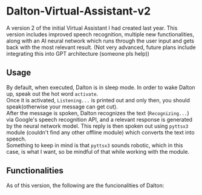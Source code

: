 # Dalton-Virtual-Assistant-v2
A version 2 of the initial Virtual Assistant I had created last year. This version includes improved speech recognition, multiple new functionalities, along with an AI neural network which runs through the user input and gets back with the most relevant result. (Not very advanced, future plans include integrating this into GPT architecture (someone pls help))

## Usage
By default, when executed, Dalton is in sleep mode. In order to wake Dalton up, speak out the hot word `activate`.  
Once it is activated, `Listening...` is printed out and only then, you should speak(otherwise your message can get cut).  
After the message is spoken, Dalton recognizes the text (`Recognizing...`) via Google's speech recognition API, and a relevant response is generated by the neural network model.
This reply is then spoken out using `pyttsx3` module (couldn't find any other offline module) which converts the text into speech.  
Something to keep in mind is that `pyttsx3` sounds robotic, which in this case, is what I want, so be mindful of that while working with the module.

## Functionalities
As of this version, the following are the funcionalities of Dalton:  
